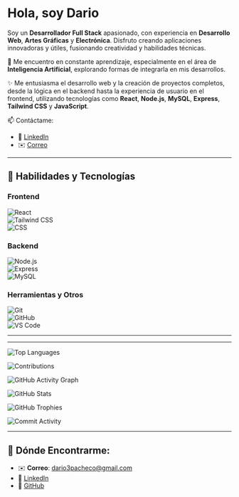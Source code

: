 #  Hola, soy Dario 

Soy un **Desarrollador Full Stack** apasionado, con experiencia en **Desarrollo Web**, **Artes Gráficas** y **Electrónica**. Disfruto creando aplicaciones innovadoras y útiles, fusionando creatividad y habilidades técnicas.

🌱 Me encuentro en constante aprendizaje, especialmente en el área de **Inteligencia Artificial**, explorando formas de integrarla en mis desarrollos.

✨ Me entusiasma el desarrollo web y la creación de proyectos completos, desde la lógica en el backend hasta la experiencia de usuario en el frontend, utilizando tecnologías como **React**, **Node.js**, **MySQL**, **Express**, **Tailwind CSS** y **JavaScript**.

📫 Contáctame:
- 💼 [LinkedIn](https://www.linkedin.com/in/dario3pacheco/)  
- ✉️ [Correo](mailto:dario3pacheco@gmail.com)

---

## 🚀 Habilidades y Tecnologías

### **Frontend**
![React](https://img.shields.io/badge/-React-black?style=flat-square&logo=react&logoColor=61DAFB)  
![Tailwind CSS](https://img.shields.io/badge/-Tailwind%20CSS-black?style=flat-square&logo=tailwind-css&logoColor=06B6D4)  
![CSS](https://img.shields.io/badge/-CSS3-black?style=flat-square&logo=css3&logoColor=1572B6)

### **Backend**
![Node.js](https://img.shields.io/badge/-Node.js-black?style=flat-square&logo=node.js&logoColor=8CC84B)  
![Express](https://img.shields.io/badge/-Express-black?style=flat-square&logo=express&logoColor=000000)  
![MySQL](https://img.shields.io/badge/-MySQL-black?style=flat-square&logo=mysql&logoColor=4479A1)

### **Herramientas y Otros**
![Git](https://img.shields.io/badge/-Git-black?style=flat-square&logo=git&logoColor=F05032)  
![GitHub](https://img.shields.io/badge/-GitHub-black?style=flat-square&logo=github&logoColor=FFFFFF)  
![VS Code](https://img.shields.io/badge/-Visual%20Studio%20Code-black?style=flat-square&logo=visual-studio-code&logoColor=007ACC)


---
---
![Top Languages](https://github-readme-stats.vercel.app/api/top-langs/?username=Dario3111&layout=compact&bg_color=000000&text_color=ffffff&title_color=ffffff&icon_color=00ff00)

![Contributions](https://github-readme-streak-stats.herokuapp.com/?user=Dario3111&background=000000&ring=00ff00&fire=00ff00&currStreakNum=ffffff&currStreakLabel=00ff00&sideNums=ffffff&sideLabels=00ff00&dates=00ff00)

![GitHub Activity Graph](https://activity-graph.herokuapp.com/graph?username=Dario3111&bg_color=000000&color=00ff00&line=00ff00&point=00ff00&area=true&area_color=000000)

![GitHub Stats](https://github-readme-stats.vercel.app/api?username=Dario3111&show_icons=true&count_private=true&hide=prs&bg_color=000000&text_color=ffffff&title_color=ffffff&icon_color=00ff00)

![GitHub Trophies](https://github-profile-trophy.vercel.app/?username=Dario3111&theme=dark&margin-w=15&margin-h=15)

![Commit Activity](https://github-readme-activity-graph.cyclic.app/graph?username=Dario3111&bg_color=000000&color=00ff00&line=00ff00&point=00ff00&area=true&area_color=000000)
 

---
## 📍 Dónde Encontrarme:
- ✉️ **Correo**: [dario3pacheco@gmail.com](mailto:dario3pacheco@gmail.com)
- 🔗 [LinkedIn](https://www.linkedin.com/in/dario3pacheco/)
- 🔗 [GitHub](https://github.com/Dario3111)
